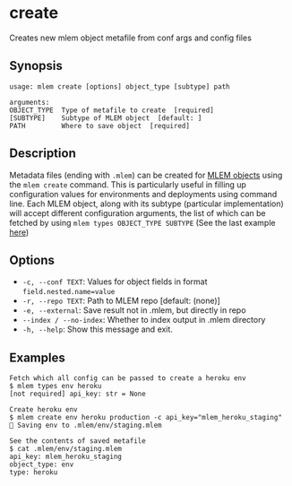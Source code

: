 # create

Creates new mlem object metafile from conf args and config files

## Synopsis

```usage
usage: mlem create [options] object_type [subtype] path

arguments:
OBJECT_TYPE  Type of metafile to create  [required]
[SUBTYPE]    Subtype of MLEM object  [default: ]
PATH         Where to save object  [required]
```

## Description

Metadata files (ending with `.mlem`) can be created for
[MLEM objects](/doc/user-guide/basic-concepts#mlem-objects) using the
`mlem create` command. This is particularly useful in filling up configuration
values for environments and deployments using command line. Each MLEM object,
along with its subtype (particular implementation) will accept different
configuration arguments, the list of which can be fetched by using
`mlem types OBJECT_TYPE SUBTYPE` (See the last example
[here](/doc/command-reference/types#examples))

## Options

- `-c, --conf TEXT`: Values for object fields in format
  `field.nested.name=value`
- `-r, --repo TEXT`: Path to MLEM repo [default: (none)]
- `-e, --external`: Save result not in .mlem, but directly in repo
- `--index / --no-index`: Whether to index output in .mlem directory
- `-h, --help`: Show this message and exit.

## Examples

```mlem
Fetch which all config can be passed to create a heroku env
$ mlem types env heroku
[not required] api_key: str = None

Create heroku env
$ mlem create env heroku production -c api_key="mlem_heroku_staging"
💾 Saving env to .mlem/env/staging.mlem

See the contents of saved metafile
$ cat .mlem/env/staging.mlem
api_key: mlem_heroku_staging
object_type: env
type: heroku
```
